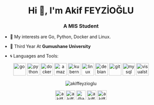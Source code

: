 <h1 align="center">Hi 👋, I'm Akif FEYZİOĞLU</h1>
<h3 align="center">A MIS Student</h3>

- 🔭 My interests are Go, Python, Docker and Linux. 

- 🏫 Third Year At **Gumushane University**

- 🌀 Languages and Tools:

<p align="center"> <img src="https://devicons.github.io/devicon/devicon.git/icons/go/go-original.svg" alt="go" width="40" height="40"/> <img src="https://devicons.github.io/devicon/devicon.git/icons/python/python-original.svg" alt="python" width="40" height="40"/> <img src="https://devicons.github.io/devicon/devicon.git/icons/docker/docker-original-wordmark.svg" alt="docker" width="40" height="40"/> <img src="https://devicons.github.io/devicon/devicon.git/icons/amazonwebservices/amazonwebservices-original.svg" alt="amazonwebservices" width="40" height="40"/> <img src="https://www.vectorlogo.zone/logos/kubernetes/kubernetes-icon.svg" alt="kubernetes" width="40" height="40"/> <img src="https://devicons.github.io/devicon/devicon.git/icons/linux/linux-original.svg" alt="linux" width="40" height="40"/> <img src="https://devicons.github.io/devicon/devicon.git/icons/debian/debian-original.svg" alt="debian" width="40" height="40"/> <img src="https://www.vectorlogo.zone/logos/git-scm/git-scm-icon.svg" alt="git" width="40" height="40"/> <img src="https://devicons.github.io/devicon/devicon.git/icons/mysql/mysql-original.svg" alt="mysql" width="40" height="40"/> <img src="https://www.vectorlogo.zone/logos/visualstudio_code/visualstudio_code-icon.svg" alt="visualstudio-code" width="40" height="40"/></p>

<p align="center"><img align="center" src="https://github-readme-stats.vercel.app/api?username=akiffeyzioglu&show_icons=true&theme=tokyonight" alt="akiffeyzioglu" /></p>

<p align="center">
<a href="https://twitter.com/akiffeyzioglu" target="blank"><img align="center" src="https://cdn.jsdelivr.net/npm/simple-icons@3.0.1/icons/twitter.svg" alt="akiffeyzioglu" height="30" width="30" /></a>
<a href="https://linkedin.com/in/akiffeyzioglu" target="blank"><img align="center" src="https://cdn.jsdelivr.net/npm/simple-icons@3.0.1/icons/linkedin.svg" alt="akiffeyzioglu" height="30" width="30" /></a>
<a href="https://medium.com/@akiffeyzioglu" target="blank"><img align="center" src="https://cdn.jsdelivr.net/npm/simple-icons@3.0.1/icons/medium.svg" alt="@akiffeyzioglu" height="30" width="30" /></a>
<a href="https://stackoverflow.com/users/12851491/akif-f?tab=profile" target="blank"><img align="center" src="https://cdn.jsdelivr.net/npm/simple-icons@3.0.1/icons/stackoverflow.svg" alt="akiffeyzioglu" height="30" width="30" /></a>
<a href="https://dev.to/akiff" target="blank"><img align="center" src="https://cdn.jsdelivr.net/npm/simple-icons@3.0.1/icons/dev-dot-to.svg" alt="akiffeyzioglu" height="30" width="30" /></a>
</p>

